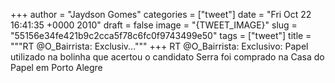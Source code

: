 
+++
author = "Jaydson Gomes"
categories = ["tweet"]
date = "Fri Oct 22 16:41:35 +0000 2010"
draft = false
image = "{TWEET_IMAGE}"
slug = "55156e34fe421b9c2cca5f78c6fc0f9743499e50"
tags = ["tweet"]
title = """RT @O_Bairrista: Exclusiv..."""
+++
RT @O_Bairrista: Exclusivo: Papel utilizado na bolinha que acertou o candidato Serra foi comprado na Casa do Papel em Porto Alegre
